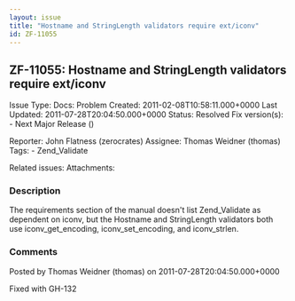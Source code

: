 ```yaml
---
layout: issue
title: "Hostname and StringLength validators require ext/iconv"
id: ZF-11055
---
```


ZF-11055: Hostname and StringLength validators require ext/iconv
----------------------------------------------------------------

 Issue Type: Docs: Problem Created: 2011-02-08T10:58:11.000+0000 Last Updated: 2011-07-28T20:04:50.000+0000 Status: Resolved Fix version(s): - Next Major Release ()
 
 Reporter:  John Flatness (zerocrates)  Assignee:  Thomas Weidner (thomas)  Tags: - Zend\_Validate
 
 Related issues: 
 Attachments: 
### Description

The requirements section of the manual doesn't list Zend\_Validate as dependent on iconv, but the Hostname and StringLength validators both use iconv\_get\_encoding, iconv\_set\_encoding, and iconv\_strlen.

 

 

### Comments

Posted by Thomas Weidner (thomas) on 2011-07-28T20:04:50.000+0000

Fixed with GH-132

 

 